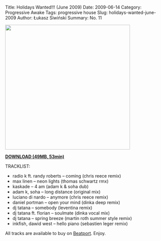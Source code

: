 Title: Holidays Wanted!!! (June 2009)
Date: 2009-06-14
Category: Progressive Awake
Tags:  progressive house
Slug: holidays-wanted-june-2009 
Author: Łukasz Siwiński
Summary: No. 11

<!-- ### IMAGE ### -->
<a href ="https://drive.google.com/uc?export=download&id=0B_4_ynm06YZITmE4NHMwMVlLREU" 
    title="DOWNLOAD" target="_blank">
    <img width="400" src="https://drive.google.com/uc?export=download&id=0B1aIvu0NI6o4M21hYWdudkRDRlE" />
</a>

<a href ="https://drive.google.com/file/d/0B_4_ynm06YZITmE4NHMwMVlLREU/edit?usp=sharing" 
    title="Progressive Awake - Holidays Wanted!!! (June 2009)" target="_blank">
**DOWNLOAD (49MB, 53min)**
</a>

TRACKLIST:  

* radio k ft. randy roberts – coming (chris reece remix)
* max linen – neon lights (thomas schwartz rmx)
* kaskade – 4 am (adam k & soha dub)
* adam k, soha – long distance (original mix)
* luciano di nardo – anymore (chris reece remix)
* daniel portman – open your mind (dinka deep remix)
* dj tatana – somebody (leventina remix)
* dj tatana ft. florian – soulmate  (dinka vocal mix)
* dj tatana – spring breeze (martin roth summer style remix)
* inkfish, dawid west – hello piano (sebastien leger remix)

All tracks are available to buy on <a href="http://beatport.com" target="_blank">Beatport</a>.
Enjoy.